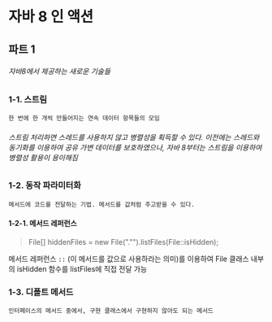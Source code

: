 # 자바 8 인 액션 
## 파트 1 
###### 자바8에서 제공하는 새로운 기술들
### 1-1. 스트림 
    한 번에 한 개씩 만들어지는 연속 데이터 항목들의 모임
###### 스트림 처리하면 스레드를 사용하지 않고 병렬성을 획득할 수 있다. 이전에는 스레드와 동기화를 이용하여 공유 가변 데이터를 보호하였으나, 자바 8부터는 스트림을 이용하여 병렬성 활용이 용이해짐
 
### 1-2. 동작 파라미터화 
    메서드에 코드를 전달하는 기법. 메서드를 값처럼 주고받을 수 있다.
#### 1-2-1. 메서드 레퍼런스 
>File[] hiddenFiles = new File("."").listFiles(File::isHidden);  

메서드 레퍼런스 `::` (이 메서드를 값으로 사용하라는 의미)를 이용하여 File 클래스 내부의 isHidden 함수를 listFiles에 직접 전달 가능  

### 1-3. 디폴트 메서드
    인터페이스의 메서드 중에서, 구현 클래스에서 구현하지 않아도 되는 메서드
    
    
    